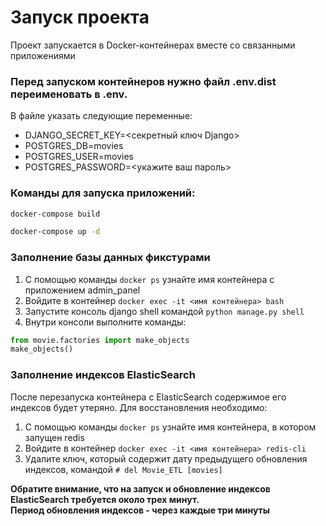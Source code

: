 # Запуск проекта

Проект запускается в Docker-контейнерах вместе со связанными приложениями

### Перед запуском контейнеров нужно файл .env.dist переименовать в .env.  
В файле указать следующие переменные:
- DJANGO_SECRET_KEY=<секретный ключ Django>
- POSTGRES_DB=movies
- POSTGRES_USER=movies
- POSTGRES_PASSWORD=<укажите ваш пароль>

### Команды для запуска приложений:  
```bash
docker-compose build
```  
```bash
docker-compose up -d
```

### Заполнение базы данных фикстурами
1. С помощью команды ```docker ps``` узнайте имя контейнера c приложением admin_panel  
2. Войдите в контейнер ```docker exec -it <имя контейнера> bash```  
3. Запустите консоль django shell командой ```python manage.py shell```  
4. Внутри консоли выполните команды:  
```python
from movie.factories import make_objects
make_objects()
```  

### Заполнение индексов ElasticSearch
После перезапуска контейнера с ElasticSearch содержимое его индексов будет утеряно.
Для восстановления необходимо:
1. С помощью команды ```docker ps``` узнайте имя контейнера, в котором запущен redis
2. Войдите в контейнер ```docker exec -it <имя контейнера> redis-cli```
3. Удалите ключ, который содержит дату предыдущего обновления индексов, командой ```# del Movie_ETL [movies]```

**Обратите внимание, что на запуск и обновление индексов ElasticSearch требуется около трех минут.  
Период обновления индексов - через каждые три минуты**